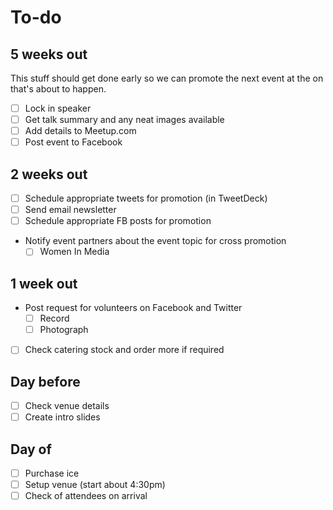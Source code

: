 <event description>

# To-do

## 5 weeks out

This stuff should get done early so we can promote the next event at the on that's about to happen.

* [ ] Lock in speaker
* [ ] Get talk summary and any neat images available
* [ ] Add details to Meetup.com
* [ ] Post event to Facebook

## 2 weeks out

* [ ] Schedule appropriate tweets for promotion (in TweetDeck)
* [ ] Send email newsletter
* [ ] Schedule appropriate FB posts for promotion
* Notify event partners about the event topic for cross promotion
  * [ ] Women In Media

## 1 week out

* Post request for volunteers on Facebook and Twitter
  * [ ] Record
  * [ ] Photograph
* [ ] Check catering stock and order more if required

## Day before

* [ ] Check venue details
* [ ] Create intro slides

## Day of

* [ ] Purchase ice
* [ ] Setup venue (start about 4:30pm)
* [ ] Check of attendees on arrival
